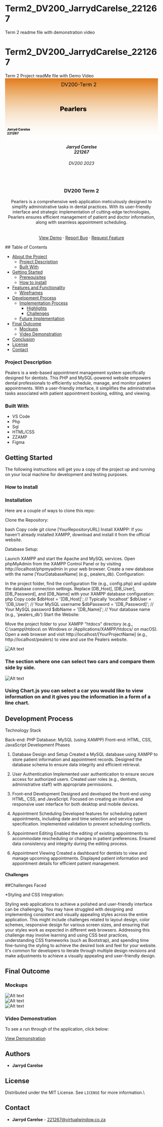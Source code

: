 # Term2_DV200_JarrydCarelse_221267
Term 2 readme file with demonstration video
# Term2_DV200_JarrydCarelse_221267
Term 2 Project readMe file with Demo Video
![Alt text](Untitled.png)
<h5 align="center" style="padding:0;margin:0;">Jarryd Carelse</h5>
<h5 align="center" style="padding:0;margin:0;">221267</h5>
<h6 align="center">DV200 2023</h6>
</br>
<p align="center">

  
  
  <h3 align="center">DV200 Term 2</h3>

  <p align="center">
Pearlers is a comprehensive web application meticulously designed to simplify administrative tasks in dental practices. With its user-friendly interface and strategic implementation of cutting-edge technologies, Pearlers ensures efficient management of patient and doctor information, along with seamless appointment scheduling.

 <br>
    
   <br />
   <br />
   <a href="path/to/demonstration/video">View Demo</a>
    ·
    <a href="https://github.com/username/projectname/issues">Report Bug</a>
    ·
    <a href="https://github.com/username/projectname/issues">Request Feature</a>
</p>
<!-- TABLE OF CONTENTS -->
## Table of Contents

* [About the Project](#about-the-project)
  * [Project Description](#project-description)
  * [Built With](#built-with)
* [Getting Started](#getting-started)
  * [Prerequisites](#prerequisites)
  * [How to install](#how-to-install)
* [Features and Functionality](#features-and-functionality)
   * [Wireframes](#wireframes)
* [Development Process](#development-process)
   * [Implementation Process](#implementation-process)
        * [Highlights](#highlights)
        * [Challenges](#challenges)
   * [Future Implementation](#peer-reviews)
* [Final Outcome](#final-outcome)
    * [Mockups](#mockups)
    * [Video Demonstration](#video-demonstration)
* [Conclusion](#conclusion)
* [License](#license)
* [Contact](#contact)


<!--PROJECT DESCRIPTION-->

### Project Description

Pealers is a web-based appointment management system specifically designed for dentists. This PHP and MySQL-powered website empowers dental professionals to efficiently schedule, manage, and monitor patient appointments. With a user-friendly interface, it simplifies the administrative tasks associated with patient appointment booking, editing, and viewing.


### Built With

* VS Code
* Php
* Sql
* HTML/CSS
* ZZAMP
* Figma

<!-- GETTING STARTED -->
<!-- Make sure to add appropriate information about what prerequesite technologies the user would need and also the steps to install your project on their own mashines -->
## Getting Started

The following instructions will get you a copy of the project up and running on your local machine for development and testing purposes.

### How to install

### Installation
Here are a couple of ways to clone this repo:

Clone the Repository:

bash
Copy code
git clone [YourRepositoryURL]
Install XAMPP:
If you haven't already installed XAMPP, download and install it from the official website.

Database Setup:

Launch XAMPP and start the Apache and MySQL services.
Open phpMyAdmin from the XAMPP Control Panel or by visiting http://localhost/phpmyadmin in your web browser.
Create a new database with the name [YourDatabaseName] (e.g., pealers_db).
Configuration:

In the project folder, find the configuration file (e.g., config.php) and update the database connection settings. Replace [DB_Host], [DB_User], [DB_Password], and [DB_Name] with your XAMPP database configuration:
php
Copy code
$dbHost = '[DB_Host]'; // Typically 'localhost'
$dbUser = '[DB_User]'; // Your MySQL username
$dbPassword = '[DB_Password]'; // Your MySQL password
$dbName = '[DB_Name]'; // Your database name (e.g., 'pealers_db')
Start the Website:

Move the project folder to your XAMPP "htdocs" directory (e.g., C:\xampp\htdocs\ on Windows or /Applications/XAMPP/htdocs/ on macOS).
Open a web browser and visit http://localhost/[YourProjectName] (e.g., http://localhost/pealers) to view and use the Pealers website.
  
<!-- FEATURES AND FUNCTIONALITY-->
![Alt text](compare.jpg
)
### The section where one can select two cars and compare them side by side.


![Alt text](chart.jpg
)
### Using Chart.js you can select a car you would like to view information on and it gives you the information in a form of a line chart.



## Development Process

Technology Stack

Back-end: PHP
Database: MySQL (using XAMPP)
Front-end: HTML, CSS, JavaScript
Development Phases

1. Database Design and Setup
Created a MySQL database using XAMPP to store patient information and appointment records.
Designed the database schema to ensure data integrity and efficient retrieval.

2. User Authentication
Implemented user authentication to ensure secure access for authorized users.
Created user roles (e.g., dentists, administrative staff) with appropriate permissions.

3. Front-end Development
Designed and developed the front-end using HTML, CSS, and JavaScript.
Focused on creating an intuitive and responsive user interface for both desktop and mobile devices.

4. Appointment Scheduling
Developed features for scheduling patient appointments, including date and time selection and service type specification.
Implemented validation to prevent scheduling conflicts.

5. Appointment Editing
Enabled the editing of existing appointments to accommodate rescheduling or changes in patient preferences.
Ensured data consistency and integrity during the editing process.

6. Appointment Viewing
Created a dashboard for dentists to view and manage upcoming appointments.
Displayed patient information and appointment details for efficient patient management.

#### Challenges
##Challenges Faced

*Styling and CSS Integration:

Styling web applications to achieve a polished and user-friendly interface can be challenging. You may have struggled with designing and implementing consistent and visually appealing styles across the entire application. This might include challenges related to layout design, color schemes, responsive design for various screen sizes, and ensuring that your styles work as expected in different web browsers.
Addressing this challenge may involve learning and using CSS best practices, understanding CSS frameworks (such as Bootstrap), and spending time fine-tuning the styling to achieve the desired look and feel for your website. It's common for developers to iterate through multiple design revisions and make adjustments to achieve a visually appealing and user-friendly design.

<!-- MOCKUPS -->
## Final Outcome

### Mockups
![Alt text](home.jpg
)
<br>
![Alt text](compare.jpg
)
<br>
![Alt text](chart.jpg
)

<!-- VIDEO DEMONSTRATION -->
### Video Demonstration

To see a run through of the application, click below:

[View Demonstration](https://drive.google.com/file/d/1NGFQRjZjbKTZfkI7rD953dGHe0_uxuZx/view?usp=sharing 
)

<!-- AUTHORS -->
## Authors

* **Jarryd Carelse** 

<!-- LICENSE -->
## License

Distributed under the MIT License. See `LICENSE` for more information.\

<!-- LICENSE -->
## Contact

* **Jarryd Carelse** - [221267@virtualwindow.co.za](mailto:email@address)
